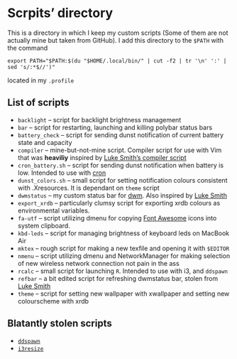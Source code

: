 Scrpits’ directory
==================

This is a directory in which I keep my custom scripts (Some of them are
not actually mine but taken from GitHub). I add this directory to the
`$PATH` with the command

    export PATH="$PATH:$(du "$HOME/.local/bin/" | cut -f2 | tr '\n' ':' | sed 's/:*$//')"

located in my `.profile`

List of scripts
---------------

-   `backlight` – script for backlight brightness management
-   `bar` – script for restarting, launching and killing polybar status
    bars
-   `battery_check` – script for sending dunst notification of current
    battery state and capacity
-   `compiler` – mine-but-not-mine script. Compiler script for use with
    Vim that was **heaviliy** inspired by [Luke Smith’s compiler
    script](https://github.com/LukeSmithxyz/voidrice/blob/archi3/.local/bin/tools/compiler)
-   `cron_battery.sh` – script for sending dunst notification when
    battery is low. Intended to use with
    [cron](https://en.wikipedia.org/wiki/Cron)
-   `dunst_colors.sh` – small script for setting notification colours
    consistent with .Xresources. It is dependant on `theme` script
-   `dwmstatus` – my custom status bar for
    [dwm](2https://dwm.suckless.org/). Also inspired by [Luke
    Smith](https://github.com/lukesmithxyz)
-   `export_xrdb` – particularly clumsy script for exporting xrdb
    colours as environmental variables.
-   `fa-utf` – script utilizing dmenu for copying [Font
    Awesome](https://fontawesome.com/) icons into system clipboard.
-   `kbd-leds` – script for managing brightness of keyboard leds on
    MacBook Air
-   `mktex` – rough script for making a new texfile and opening it with
    `$EDITOR`
-   `nmenu` – script utilizing dmenu and NetworkManager for making
    selection of new wireless network connection not pain in the ass
-   `rcalc` – small script for launching `R`. Intended to use with i3,
    and `ddspawn`
-   `refbar` – a bit edited script for refreshing dwmstatus bar, stolen
    from [Luke
    Smith](https://github.com/LukeSmithxyz/voidrice/blob/archi3/.local/bin/tools/compiler)
-   `theme` – script for setting new wallpaper with xwallpaper and
    setting new colourscheme with xrdb

Blatantly stolen scripts
------------------------

-   [`ddspawn`](https://github.com/LukeSmithxyz/voidrice/blob/archi3/.local/bin/i3cmds/ddspawn)
-   [`i3resize`](https://github.com/LukeSmithxyz/voidrice/blob/archi3/.local/bin/i3cmds/i3resize)

